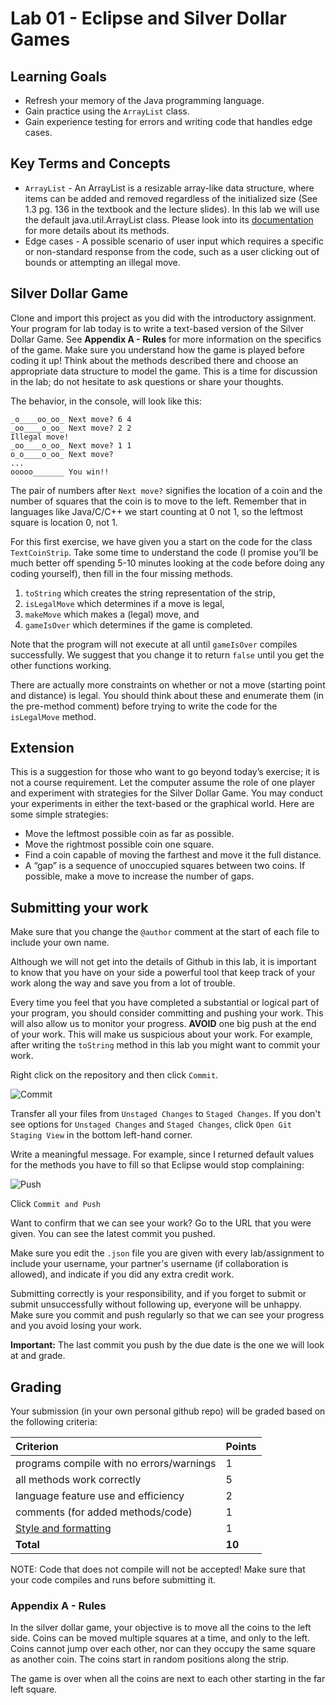 # Lab 01 - Eclipse and Silver Dollar Games

## Learning Goals

* Refresh your memory of the Java programming language.
* Gain practice using the `ArrayList` class.
* Gain experience testing for errors and writing code that handles edge cases.

## Key Terms and Concepts
* `ArrayList` - An ArrayList is a resizable array-like data structure, where items can be added and removed regardless of the initialized size (See 1.3 pg. 136 in the textbook and the lecture slides). In this lab we will use the default java.util.ArrayList class. Please look into its [documentation](https://docs.oracle.com/javase/8/docs/api/java/util/ArrayList.html) for more details about its methods.
* Edge cases - A possible scenario of user input which requires a specific or non-standard response from the code, such as a user clicking out of bounds or attempting an illegal move.


## Silver Dollar Game

Clone and import this project as you did with the introductory assignment. Your program for lab today is to write a text-based version of the Silver Dollar Game. See **Appendix A - Rules** for more information on the specifics of the game. Make sure you understand how the game is played
before coding it up! Think about the methods described there and choose an appropriate data structure
to model the game. This is a time for discussion in the lab; do not hesitate to ask questions or share
your thoughts.

The behavior, in the console, will look like this:

```
_o____oo_oo_ Next move? 6 4
_oo____o_oo_ Next move? 2 2
Illegal move!
_oo____o_oo_ Next move? 1 1
o_o____o_oo_ Next move?
...
ooooo_______ You win!!
```
The pair of numbers after `Next move?` signifies the location of a coin and the number of squares
that the coin is to move to the left. Remember that in languages like Java/C/C++ we start counting
at 0 not 1, so the leftmost square is location 0, not 1.

For this first exercise, we have given you a start on the code for the class `TextCoinStrip`. Take some time to understand the code (I promise you’ll be much better off spending 5-10 minutes
looking at the code before doing any coding yourself), then fill in the four missing methods.

1. `toString` which creates the string representation of the strip,
2. `isLegalMove` which determines if a move is legal,
3. `makeMove` which makes a (legal) move, and
4. `gameIsOver` which determines if the game is completed.

Note that the program will not execute at all until `gameIsOver` compiles successfully.
We suggest that you change it to return `false` until you get the other functions working.

There are actually more constraints on whether or not a move (starting point and distance) is
legal.  You should think about these and enumerate them (in the pre-method comment) before
trying to write the code for the `isLegalMove` method.

## Extension

This is a suggestion for those who want to go beyond today’s exercise; it is not a course
requirement. Let the computer assume the role of one player and experiment with strategies for the
Silver Dollar Game. You may conduct your experiments in either the text-based or the graphical world.
Here are some simple strategies:
* Move the leftmost possible coin as far as possible.
* Move the rightmost possible coin one square.
* Find a coin capable of moving the farthest and move it the full distance.
* A “gap” is a sequence of unoccupied squares between two coins. If possible, make a move to
increase the number of gaps.

## Submitting your work

Make sure that you change the `@author` comment at the start of each file to include your own name.

Although we will not get into the details of Github in this lab, it is important to know that you have on your side a powerful tool that keep track of your work along the way and save you from a lot of trouble.

Every time you feel that you have completed a substantial or logical part of your program, you should consider committing and pushing your work. This will also allow us to monitor your progress. **AVOID** one big push at the end of your work. This will make us suspicious about your work. For example, after writing the `toString` method in this lab you might want to commit your work. 

Right click on the repository and then click `Commit`.

![Commit](images/commit.png "Commit")

Transfer all your files from `Unstaged Changes` to `Staged Changes`. If you don't see options for `Unstaged Changes` and `Staged Changes`, click `Open Git Staging View` in the bottom left-hand corner.

Write a meaningful message. For example, since I returned default values for the methods you have to fill so that Eclipse would stop complaining:

![Push](images/push.png "Push")

Click `Commit and Push`

Want to confirm that we can see your work? Go to the URL that you were given. You can see the latest commit you pushed.

Make sure you edit the `.json` file you are given with every lab/assignment to include your username, your partner's username (if collaboration is allowed), and indicate if you did any extra credit work.

Submitting correctly is your responsibility, and if you forget to submit or submit unsuccessfully without
following up, everyone will be unhappy. Make sure you commit and push regularly so that we can see your progress and you avoid losing your work. 

**Important:** The last commit you push by the due date is the one we will look at and grade.

## Grading
Your submission (in your own personal github repo) will be graded based on the following criteria:

| Criterion                                         | Points |
| :------------------------------------------------ | :----- |
| programs compile with no errors/warnings          | 1      |
| all methods work correctly                        | 5      |
| language feature use and efficiency               | 2      |
| comments (for added methods/code)                 | 1      |
| [Style and formatting](https://github.com/pomonacs622019fa/Handouts/blob/master/style_guide.md)                               | 1      |
| **Total**                                         | **10** |

NOTE: Code that does not compile will not be accepted! Make sure that your code compiles and runs before submitting it.

### Appendix A - Rules

In the silver dollar game, your objective is to move all the coins to the left side. Coins can be moved multiple squares at a time, and only to the left. Coins cannot jump over each other, nor can they occupy the same square as another coin. The coins start in random positions along the strip.

The game is over when all the coins are next to each other starting in the far left square.
